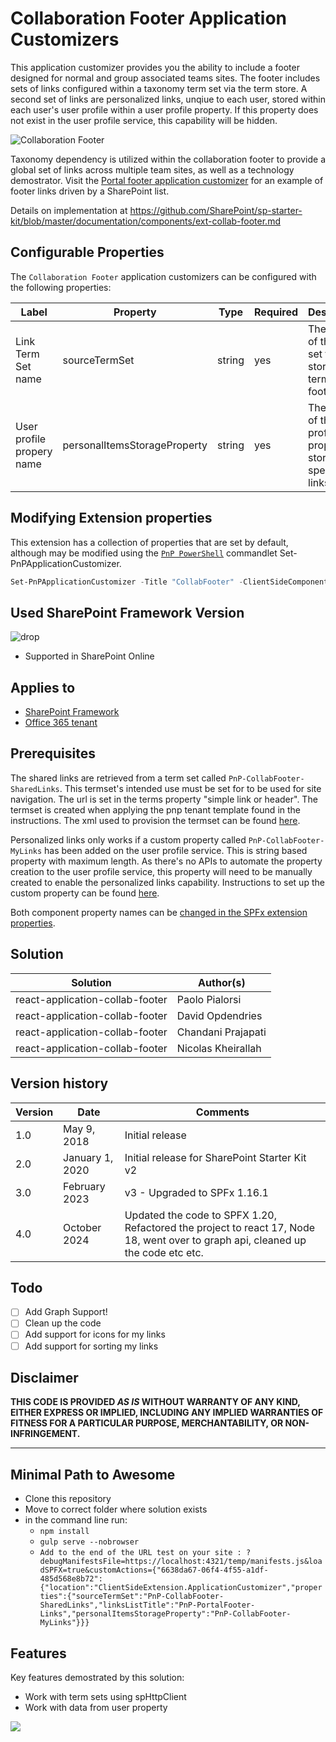 # Collaboration Footer Application Customizers

This application customizer provides you the ability to include a footer designed for normal and group associated teams sites. The footer includes sets of links configured within a taxonomy term set via the term store. A second set of links are personalized links, unqiue to each user, stored within each user's user profile within a user profile property. If this property does not exist in the user profile service, this capability will be hidden. 

![Collaboration Footer](../../assets/images/components/ext-collab-footer.gif)

Taxonomy dependency is utilized within the collaboration footer to provide a global set of links across multiple team sites, as well as a technology demostrator. Visit the [Portal footer application customizer](../react-application-portal-footer/) for an example of footer links driven by a SharePoint list.

Details on implementation at https://github.com/SharePoint/sp-starter-kit/blob/master/documentation/components/ext-collab-footer.md

## Configurable Properties

The `Collaboration Footer` application customizers can be configured with the following properties:

| Label | Property | Type | Required | Description |
| ---- | ---- | ---- | ---- | ---- |
| Link Term Set name | sourceTermSet | string | yes | The name of the term set that stores link terms for footer |
| User profile propery name | personalItemsStorageProperty | string | yes | The name of the user profile property to store user specific links |

## Modifying Extension properties

This extension has a collection of properties that are set by default, although may be modified using the [`PnP PowerShell`](https://github.com/pnp/powershell) commandlet Set-PnPApplicationCustomizer.

```powershell
Set-PnPApplicationCustomizer -Title "CollabFooter" -ClientSideComponentId 6638da67-06f4-4f55-a1df-485d568e8b72 -ClientSideComponentProperties "{`"sourceTermSet`":`"PnP-CollabFooter-SharedLinks`",`"personalItemsStorageProperty`":`"PnP-CollabFooter-MyLinks`"}"
```

## Used SharePoint Framework Version

![drop](https://img.shields.io/badge/version-1.16.1-green.svg)

* Supported in SharePoint Online

## Applies to

* [SharePoint Framework](https://learn.microsoft.com/en-us/sharepoint/dev/spfx/sharepoint-framework-overview)
* [Office 365 tenant](https://learn.microsoft.com/en-us/sharepoint/dev/spfx/set-up-your-development-environment)

## Prerequisites

The shared links are retrieved from a term set called `PnP-CollabFooter-SharedLinks`. This termset's intended use must be set for to be used for site navigation. The url is set in the terms property "simple link or header". The termset is created when applying the pnp tenant template found in the instructions. The xml used to provision the termset can be found [here](../../provisioning/starterkit.xml).

Personalized links only works if a custom property called `PnP-CollabFooter-MyLinks` has been added on the user profile service. This is string based property with maximum length. As there's no APIs to automate the property creation to the user profile service, this property will need to be manually created to enable the personalized links capability. Instructions to set up the custom property can be found [here](../../documentation/tenant-settings.md#create-a-custom-property-in-the-user-profile-service).

Both component property names can be [changed in the SPFx extension properties](#modifying-extension-properties). 

## Solution

Solution|Author(s)
--------|---------
react-application-collab-footer | Paolo Pialorsi
react-application-collab-footer | David Opdendries
react-application-collab-footer | Chandani Prajapati
react-application-collab-footer | Nicolas Kheirallah

## Version history

Version|Date|Comments
-------|----|--------
1.0|May 9, 2018|Initial release
2.0|January 1, 2020|Initial release for SharePoint Starter Kit v2
3.0|February 2023|v3 - Upgraded to SPFx 1.16.1
4.0|October 2024 | Updated the code to SPFX 1.20, Refactored the project to react 17, Node 18, went over to graph api, cleaned up the code etc etc.



## Todo 
- [ ] Add Graph Support!
- [ ] Clean up the code
- [ ] Add support for icons for my links
- [ ] Add support for sorting my links

## Disclaimer

**THIS CODE IS PROVIDED *AS IS* WITHOUT WARRANTY OF ANY KIND, EITHER EXPRESS OR IMPLIED, INCLUDING ANY IMPLIED WARRANTIES OF FITNESS FOR A PARTICULAR PURPOSE, MERCHANTABILITY, OR NON-INFRINGEMENT.**

---

## Minimal Path to Awesome

* Clone this repository
* Move to correct folder where solution exists
* in the command line run:
  * `npm install`
  * `gulp serve --nobrowser`
  * `Add to the end of the URL test on your site : ?debugManifestsFile=https://localhost:4321/temp/manifests.js&loadSPFX=true&customActions={"6638da67-06f4-4f55-a1df-485d568e8b72":{"location":"ClientSideExtension.ApplicationCustomizer","properties":{"sourceTermSet":"PnP-CollabFooter-SharedLinks","linksListTitle":"PnP-PortalFooter-Links","personalItemsStorageProperty":"PnP-CollabFooter-MyLinks"}}}`


## Features

Key features demostrated by this solution:

* Work with term sets using spHttpClient
* Work with data from user property

<img src="https://telemetry.sharepointpnp.com/sp-starter-kit/source/react-application-collab-footer" />

